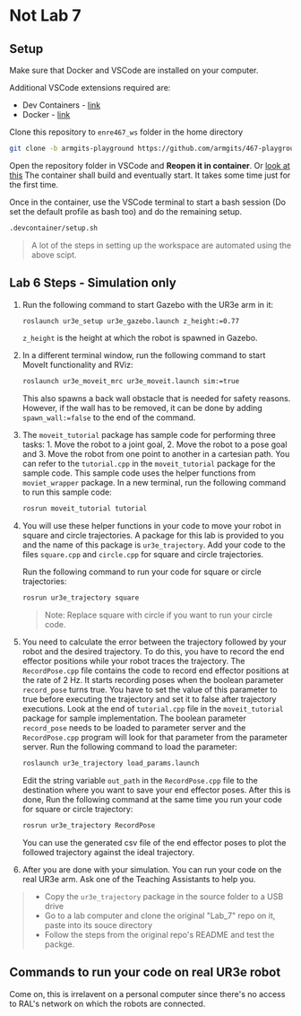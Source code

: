 # Not Lab 7

## Setup

Make sure that Docker and VSCode are installed on your computer.

Additional VSCode extensions required are:

- Dev Containers - [link](https://marketplace.visualstudio.com/items?itemName=ms-vscode-remote.remote-containers)
- Docker - [link](https://marketplace.visualstudio.com/items?itemName=ms-azuretools.vscode-docker)

Clone this repository to `enre467_ws` folder in the home directory

```bash
git clone -b armgits-playground https://github.com/armgits/467-playground.git enre467_ws
```

Open the repository folder in VSCode and **Reopen it in container**.
Or [look at this](https://code.visualstudio.com/docs/devcontainers/containers#_quick-start-open-an-existing-folder-in-a-container) The container
shall build and eventually start. It takes some time just for the first time.

Once in the container, use the VSCode terminal to start a bash session
(Do set the default profile as bash too) and do the remaining setup.

```bash
.devcontainer/setup.sh
```

>A lot of the steps in setting up the workspace are automated using the above scipt.

## Lab 6 Steps - Simulation only

1. Run the following command to start Gazebo with the UR3e arm in it:

    ```bash
    roslaunch ur3e_setup ur3e_gazebo.launch z_height:=0.77
    ```

    `z_height` is the height at which the robot is spawned in Gazebo.

2. In a different terminal window, run the following command to start MoveIt functionality and RViz:

    ```bash
    roslaunch ur3e_moveit_mrc ur3e_moveit.launch sim:=true
    ```

    This also spawns a back wall obstacle that is needed for safety reasons. However, if the wall has to be removed, it can be done by adding `spawn_wall:=false` to the end of the command.

3. The `moveit_tutorial` package has sample code for performing three tasks: 1. Move the robot to a joint goal, 2. Move the robot to a pose goal and 3. Move the robot from one point to another in a cartesian path. You can refer to the `tutorial.cpp` in the `moveit_tutorial` package for the sample code. This sample code uses the helper functions from `moviet_wrapper` package. In a new terminal, run the following command to run this sample code:

    ``` bash
    rosrun moveit_tutorial tutorial
    ```

4. You will use these helper functions in your code to move your robot in square and circle trajectories. A package for this lab is provided to you and the name of this package is `ur3e_trajectory`. Add your code to the files `square.cpp` and `circle.cpp` for square and circle trajectories.

    Run the following command to run your code for square or circle trajectories:

    ``` bash
    rosrun ur3e_trajectory square
    ```

    >Note: Replace square with circle if you want to run your circle code.

5. You need to calculate the error between the trajectory followed by your robot and the desired trajectory. To do this, you have to record the end effector positions while your robot traces the trajectory. The `RecordPose.cpp` file contains the code to record end effector positions at the rate of 2 Hz. It starts recording poses when the boolean parameter `record_pose` turns true. You have to set the value of this parameter to true before executing the trajectory and set it to false after trajectory executions. Look at the end of `tutorial.cpp` file in the `moveit_tutorial` package for sample implementation. The boolean parameter `record_pose` needs to be loaded to parameter server and the `RecordPose.cpp` program will look for that parameter from the parameter server. Run the following command to load the parameter:

    ```bash
    roslaunch ur3e_trajectory load_params.launch
    ```

    Edit the string variable `out_path` in the `RecordPose.cpp` file to the destination where you want to save your end effector poses. After this is done, Run the following command at the same time you run your code for square or circle trajectory:

    ```bash
    rosrun ur3e_trajectory RecordPose
    ```

    You can use the generated csv file of the end effector poses to plot the followed trajectory against the ideal trajectory.

6. After you are done with your simulation. You can run your code on the real UR3e arm. Ask one of the Teaching Assistants to help you.

> - Copy the `ur3e_trajectory` package in the source folder to a USB drive
> - Go to a lab computer and clone the original "Lab_7" repo on it, paste into its souce directory
> - Follow the steps from the original repo's README and test the packge.

## Commands to run your code on real UR3e robot

Come on, this is irrelavent on a personal computer since there's no access to
RAL's network on which the robots are connected.
